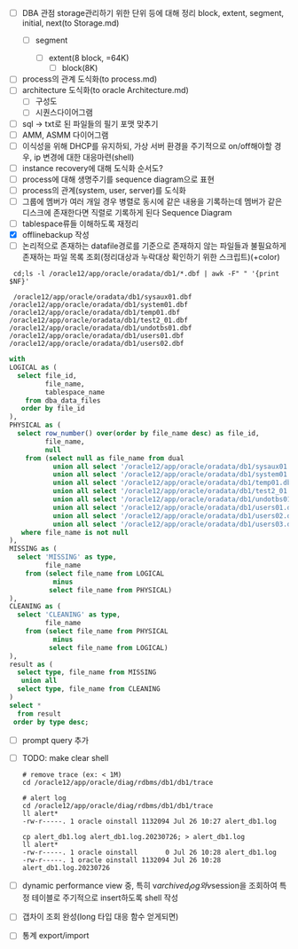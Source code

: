 - [ ] DBA 관점 storage관리하기 위한 단위 등에 대해 정리 block, extent, segment, initial, next(to Storage.md)
  - [ ] segment

    - [ ] extent(8 block, =64K)
      - [ ] block(8K)

- [ ] process의 관계 도식화(to process.md)
- [ ] architecture 도식화(to oracle Architecture.md)
  - [ ] 구성도
  - [ ] 시퀀스다이어그램
- [ ] sql -> txt로 된 파일들의 필기 포맷 맞추기
- [ ] AMM, ASMM 다이어그램
- [ ] 이식성을 위해 DHCP를 유지하되, 가상 서버 환경을 주기적으로 on/off해야할 경우, ip 변경에 대한 대응마련(shell)
- [ ] instance recovery에 대해 도식화 순서도?
- [ ] process에 대해 생명주기를 sequence diagram으로 표현
- [ ] process의 관계(system, user, server)를 도식화
- [ ] 그룹에 멤버가 여러 개일 경우 병렬로 동시에 같은 내용을 기록하는데 멤버가 같은 디스크에 존재한다면 직렬로 기록하게 된다 Sequence Diagram
- [ ] tablespace류들 이해하도록 재정리
- [x] offlinebackup 작성
- [ ] 논리적으로 존재하는 datafile경로를 기준으로 존재하지 않는 파일들과 불필요하게 존재하는 파일 목록 조회(정리대상과 누락대상 확인하기 위한 스크립트)(+color)

```shell
 cd;ls -l /oracle12/app/oracle/oradata/db1/*.dbf | awk -F" " '{print $NF}'
 
 /oracle12/app/oracle/oradata/db1/sysaux01.dbf
/oracle12/app/oracle/oradata/db1/system01.dbf
/oracle12/app/oracle/oradata/db1/temp01.dbf
/oracle12/app/oracle/oradata/db1/test2_01.dbf
/oracle12/app/oracle/oradata/db1/undotbs01.dbf
/oracle12/app/oracle/oradata/db1/users01.dbf
/oracle12/app/oracle/oradata/db1/users02.dbf

```



```sql
with
LOGICAL as (
  select file_id,
         file_name,
         tablespace_name
    from dba_data_files
   order by file_id
),
PHYSICAL as (
  select row_number() over(order by file_name desc) as file_id,
         file_name,
         null
    from (select null as file_name from dual
           union all select '/oracle12/app/oracle/oradata/db1/sysaux01.dbf' from dual
           union all select '/oracle12/app/oracle/oradata/db1/system01.dbf' from dual
           union all select '/oracle12/app/oracle/oradata/db1/temp01.dbf' from dual
           union all select '/oracle12/app/oracle/oradata/db1/test2_01.dbf' from dual
           union all select '/oracle12/app/oracle/oradata/db1/undotbs01.dbf' from dual
           union all select '/oracle12/app/oracle/oradata/db1/users01.dbf' from dual
           union all select '/oracle12/app/oracle/oradata/db1/users02.dbf' from dual
           union all select '/oracle12/app/oracle/oradata/db1/users03.dbf' from dual)
   where file_name is not null
),
MISSING as (
  select 'MISSING' as type,
         file_name
    from (select file_name from LOGICAL
           minus
          select file_name from PHYSICAL)
),
CLEANING as (
  select 'CLEANING' as type,
         file_name
    from (select file_name from PHYSICAL
           minus
          select file_name from LOGICAL)
),
result as (
  select type, file_name from MISSING
   union all
  select type, file_name from CLEANING
)
select *
  from result
 order by type desc;
```



- [ ] prompt query 추가
- [ ] TODO: make clear shell

  ```shell
  # remove trace (ex: < 1M)
  cd /oracle12/app/oracle/diag/rdbms/db1/db1/trace
  
  # alert log
  cd /oracle12/app/oracle/diag/rdbms/db1/db1/trace
  ll alert*
  -rw-r-----. 1 oracle oinstall 1132094 Jul 26 10:27 alert_db1.log
  
  cp alert_db1.log alert_db1.log.20230726; > alert_db1.log
  ll alert*
  -rw-r-----. 1 oracle oinstall       0 Jul 26 10:28 alert_db1.log
  -rw-r-----. 1 oracle oinstall 1132094 Jul 26 10:28 alert_db1.log.20230726
  ```



- [ ] dynamic performance view 중, 특히 v$archived_log와 v$session을 조회하여 특정 테이블로 주기적으로  insert하도록 shell 작성
- [ ] 갭차이 조회 완성(long 타입 대응 함수 얻게되면)
- [ ] 통계 export/import

